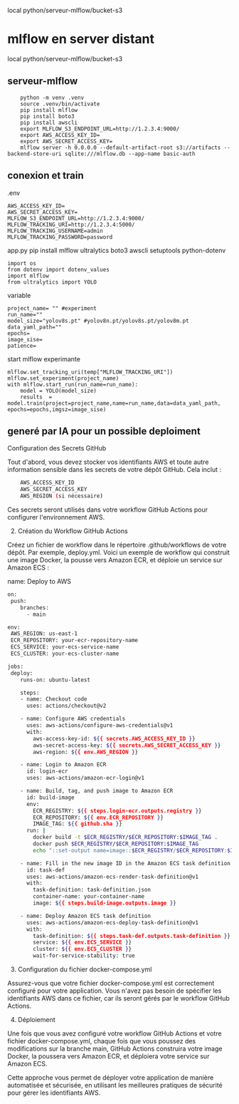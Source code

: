 local python/serveur-mlflow/bucket-s3
<h1>mlflow en server distant</h1>
local python/serveur-mlflow/bucket-s3
<h2>serveur-mlflow</h2>

        python -m venv .venv
        source .venv/bin/activate
        pip install mlflow
        pip install boto3
        pip install awscli
        export MLFLOW_S3_ENDPOINT_URL=http://1.2.3.4:9000/
        export AWS_ACCESS_KEY_ID=
        export AWS_SECRET_ACCESS_KEY=
        mlflow server -h 0.0.0.0 --default-artifact-root s3://artifacts --backend-store-uri sqlite:///mlflow.db --app-name basic-auth

<h2>conexion et train</h2>
.env

    AWS_ACCESS_KEY_ID=
    AWS_SECRET_ACCESS_KEY=
    MLFLOW_S3_ENDPOINT_URL=http://1.2.3.4:9000/
    MLFLOW_TRACKING_URI=http://1.2.3.4:5000/
    MLFLOW_TRACKING_USERNAME=admin
    MLFLOW_TRACKING_PASSWORD=password
    

app.py
pip install mlflow ultralytics boto3 awscli setuptools python-dotenv
    
    import os
    from dotenv import dotenv_values
    import mlflow
    from ultralytics import YOLO
    
variable

    project_name= "" #experiment
    run_name=""
    model_size="yolov8s.pt" #yolov8n.pt/yolov8s.pt/yolov8m.pt
    data_yaml_path=""
    epochs=
    image_sise=
    patience=
start mlflow experimante

    mlflow.set_tracking_uri(temp["MLFLOW_TRACKING_URI"])
    mlflow.set_experiment(project_name)
    with mlflow.start_run(run_name=run_name):
        model = YOLO(model_size)
        results  = model.train(project=project_name,name=run_name,data=data_yaml_path, epochs=epochs,imgsz=image_sise)
    




    
<h2>generé par IA pour un possible deploiment</h2>


Configuration des Secrets GitHub

Tout d'abord, vous devez stocker vos identifiants AWS et toute autre information sensible dans les secrets de votre dépôt GitHub. Cela inclut :
```bash
    AWS_ACCESS_KEY_ID
    AWS_SECRET_ACCESS_KEY
    AWS_REGION (si nécessaire)
```
Ces secrets seront utilisés dans votre workflow GitHub Actions pour configurer l'environnement AWS.


2. Création du Workflow GitHub Actions

Créez un fichier de workflow dans le répertoire .github/workflows de votre dépôt. Par exemple, deploy.yml. Voici un exemple de workflow qui construit une image Docker, la pousse vers Amazon ECR, et déploie un service sur Amazon ECS :

name: Deploy to AWS
```bash
on:
 push:
    branches:
      - main

env:
 AWS_REGION: us-east-1
 ECR_REPOSITORY: your-ecr-repository-name
 ECS_SERVICE: your-ecs-service-name
 ECS_CLUSTER: your-ecs-cluster-name

jobs:
 deploy:
    runs-on: ubuntu-latest

    steps:
    - name: Checkout code
      uses: actions/checkout@v2

    - name: Configure AWS credentials
      uses: aws-actions/configure-aws-credentials@v1
      with:
        aws-access-key-id: ${{ secrets.AWS_ACCESS_KEY_ID }}
        aws-secret-access-key: ${{ secrets.AWS_SECRET_ACCESS_KEY }}
        aws-region: ${{ env.AWS_REGION }}

    - name: Login to Amazon ECR
      id: login-ecr
      uses: aws-actions/amazon-ecr-login@v1

    - name: Build, tag, and push image to Amazon ECR
      id: build-image
      env:
        ECR_REGISTRY: ${{ steps.login-ecr.outputs.registry }}
        ECR_REPOSITORY: ${{ env.ECR_REPOSITORY }}
        IMAGE_TAG: ${{ github.sha }}
      run: |
        docker build -t $ECR_REGISTRY/$ECR_REPOSITORY:$IMAGE_TAG .
        docker push $ECR_REGISTRY/$ECR_REPOSITORY:$IMAGE_TAG
        echo "::set-output name=image::$ECR_REGISTRY/$ECR_REPOSITORY:$IMAGE_TAG"

    - name: Fill in the new image ID in the Amazon ECS task definition
      id: task-def
      uses: aws-actions/amazon-ecs-render-task-definition@v1
      with:
        task-definition: task-definition.json
        container-name: your-container-name
        image: ${{ steps.build-image.outputs.image }}

    - name: Deploy Amazon ECS task definition
      uses: aws-actions/amazon-ecs-deploy-task-definition@v1
      with:
        task-definition: ${{ steps.task-def.outputs.task-definition }}
        service: ${{ env.ECS_SERVICE }}
        cluster: ${{ env.ECS_CLUSTER }}
        wait-for-service-stability: true
```
3. Configuration du fichier docker-compose.yml

Assurez-vous que votre fichier docker-compose.yml est correctement configuré pour votre application. Vous n'avez pas besoin de spécifier les identifiants AWS dans ce fichier, car ils seront gérés par le workflow GitHub Actions.


4. Déploiement

Une fois que vous avez configuré votre workflow GitHub Actions et votre fichier docker-compose.yml, chaque fois que vous poussez des modifications sur la branche main, GitHub Actions construira votre image Docker, la poussera vers Amazon ECR, et déploiera votre service sur Amazon ECS.

Cette approche vous permet de déployer votre application de manière automatisée et sécurisée, en utilisant les meilleures pratiques de sécurité pour gérer les identifiants AWS.
